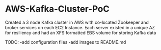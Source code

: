 # AWS-Kafka-Cluster-PoC
Created a 3 node Kafka cluster in AWS with co-located Zookeeper and broker services on each EC2 Instance. Each server existed in a unique AZ for resiliency and had an XFS formatted EBS volume for storing Kafka data



TODO: 
-add configuration files
-add images to README.md
